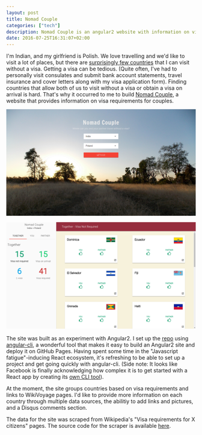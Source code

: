 ```yaml
---
layout: post
title: Nomad Couple
categories: ["tech"]
description: Nomad Couple is an angular2 website with information on visa requirements for couples
date: 2016-07-25T16:31:07+02:00
---
```


I'm Indian, and my girlfriend is Polish. We love travelling and we'd like to visit a lot of places, but there are [surprisingly few countries](https://en.wikipedia.org/wiki/Visa_requirements_for_Indian_citizens#Visa_requirements_map) that I can visit without a visa. Getting a visa can be tedious. (Quite often, I've had to  personally visit consulates and submit bank account statements, travel insurance and cover letters along with my visa application form). Finding countries that allow both of us to visit without a visa or obtain a visa on arrival is hard. That's why it occurred to me to build [Nomad Couple](https://vinaygopinath.github.io/NomadCouple/), a website that provides information on visa requirements for couples.

[![Nomad Couple home page](/public/images/nomad-couple/home.png)](/public/images/nomad-couple/home.png)

[![Nomad Couple search results](/public/images/nomad-couple/search.png)](/public/images/nomad-couple/search.png)

The site was built as an experiment with Angular2. I set up the [repo](https://github.com/vinaygopinath/NomadCouple) using [angular-cli](https://github.com/angular/angular-cli), a wonderful tool that makes it easy to build an Angular2 site and deploy it on GitHub Pages. Having spent some time in the "Javascript fatigue"-inducing React ecosystem, it's refreshing to be able to set up a project and get going quickly with angular-cli. (Side note: It looks like Facebook is finally acknowledging how complex it is to get started with a React app by creating its [own CLI tool](https://facebook.github.io/react/blog/2016/07/22/create-apps-with-no-configuration.html)).

At the moment, the site groups countries based on visa requirements and links to WikiVoyage pages. I'd like to provide more information on each country through multiple data sources, the abilitiy to add links and pictures, and a Disqus comments section.

The data for the site was scraped from Wikipedia's "Visa requirements for X citizens" pages. The source code for the scraper is available [here](https://github.com/vinaygopinath/visa-req-wiki-scraper).
